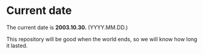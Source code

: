 # Current date

The current date is **2003.10.30.** (YYYY.MM.DD.)

This repository will be good when the world ends, so we will know how long it lasted.